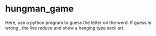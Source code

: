 # hungman_game
Here, use a python program to guess the letter on the word. If guess is wrong , the live reduce and show a hanging type ascii art. 
